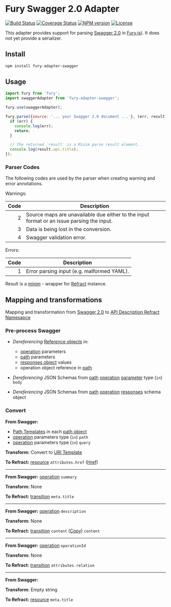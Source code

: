 # Fury Swagger 2.0 Adapter

[![Build Status](https://img.shields.io/travis/apiaryio/fury-adapter-swagger.svg)](https://travis-ci.org/apiaryio/fury-adapter-swagger) [![Coverage Status](https://img.shields.io/coveralls/apiaryio/fury-adapter-swagger.svg)](https://coveralls.io/r/apiaryio/fury-adapter-swagger) [![NPM version](https://img.shields.io/npm/v/fury-adapter-swagger.svg)](https://www.npmjs.org/package/fury-adapter-swagger) [![License](https://img.shields.io/npm/l/fury-adapter-swagger.svg)](https://www.npmjs.org/package/fury-adapter-swagger)

This adapter provides support for parsing [Swagger 2.0](http://swagger.io/) in [Fury.js](https://github.com/apiaryio/fury.js)). It does not yet provide a serializer.

## Install

```sh
npm install fury-adapter-swagger
```

## Usage

```js
import fury from 'fury';
import swaggerAdapter from 'fury-adapter-swagger';

fury.use(swaggerAdapter);

fury.parse({source: '... your Swagger 2.0 document ...'}, (err, result) => {
  if (err) {
    console.log(err);
    return;
  }

  // The returned `result` is a Minim parse result element.
  console.log(result.api.title);
});
```

### Parser Codes

The following codes are used by the parser when creating warning and error annotations.

Warnings:

Code | Description
---: | -----------
   2 | Source maps are unavailable due either to the input format or an issue parsing the input.
   3 | Data is being lost in the conversion.
   4 | Swagger validation error.

Errors:

Code | Description
---: | -----------
   1 | Error parsing input (e.g. malformed YAML).

Result is a [minim](https://github.com/refractproject/refract-spec/blob/master/namespaces/api-description-namespace.md) - wrapper for [Refract](https://github.com/refractproject/refract-spec) instance.

## Mapping and transformations

Mapping and transformation from [Swagger 2.0](http://swagger.io/specification) to [API Description Refract Namesapce](https://github.com/refractproject/refract-spec/blob/master/namespaces/api-description-namespace.md)

### Pre-process Swagger

- *Dereferencing* [Reference objects][reference] in:
  - [operation][operation] parameters
  - [path][path] parameters
  - [responses object][response] values
  - operation object reference in [path][path]

- *Dereferencing* JSON Schemas from [path](#pathsObject) [operation][operation] [parameter][parameters] type (`in`) `body`

- *Dereferencing* JSON Schemas from [path][path] [operation][operation] [responses][response] schema object

### Convert

**From Swagger:**
  - [Path Templates][path_templates] in each [path object][path]
  - [operation][operation] parameters type (`in`) `path`
  - [operation][operation] parameters type (`in`) `query`

**Transform:** Convert to [URI Template](https://tools.ietf.org/html/rfc6570)

**To Refract:** [resource][resource] `attributes.href` ([Href][href-type])

- - -

**From Swagger:** [operation][operation] `summary`

**Transform:** None

**To Refract:** [transition][transition] `meta.title`

- - -

**From Swagger:** [operation][operation] `description`

**Transform:** None

**To Refract:** [transition][transition] `content` ([Copy](https://github.com/refractproject/refract-spec/blob/master/namespaces/api-description-namespace.md#copy-element)) `content`

- - -

**From Swagger:** [operation][operation] `operationId`

**Transform:** None

**To Refract:** [transition][transition] `attributes.relation`

- - -

**From Swagger:**

**Transform:** Empty string

**To Refract:** [resource][resource] `meta.title`


[path]: http://swagger.io/specification/#pathsObject
[path_templates]: http://swagger.io/specification/#pathTemplating
[operation]: http://swagger.io/specification/#operationObject
[parameters]: http://swagger.io/specification/#parameterObject
[responses]: http://swagger.io/specification/#responsesDefinitionsObject
[response]: http://swagger.io/specification/#responseObject
[reference]: http://swagger.io/specification/#referenceObject


[resource]: https://github.com/refractproject/refract-spec/blob/master/namespaces/api-description-namespace.md#resource-element
[transition]: https://github.com/refractproject/refract-spec/blob/master/namespaces/api-description-namespace.md#transition-element
[href-type]: https://github.com/refractproject/refract-spec/blob/master/namespaces/api-description-namespace.md#href-string
